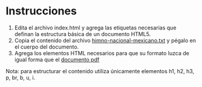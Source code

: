 # Instrucciones

1. Edita el archivo index.html y agrega las etiquetas necesarias que definan la estructura básica de un documento HTML5. 
2. Copia el contenido del archivo [himno-nacional-mexicano.txt](himno-nacional-mexicano.txt) y pégalo en el cuerpo del documento.
3. Agrega los elementos HTML necesarios para que su formato luzca de igual forma que el [documento pdf](himno-nacional-mexicano.pdf)

Nota: para estructurar el contenido utiliza únicamente elementos h1, h2, h3, p, br, b, u, i.
